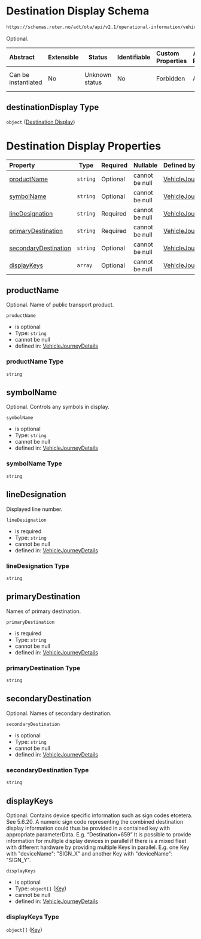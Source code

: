 # Destination Display Schema

```txt
https://schemas.ruter.no/adt/ota/api/v2.1/operational-information/vehicle-journey-details.json#/definitions/pointCall/properties/destinationDisplay
```

Optional.


| Abstract            | Extensible | Status         | Identifiable | Custom Properties | Additional Properties | Access Restrictions | Defined In                                                                                                                 |
| :------------------ | ---------- | -------------- | ------------ | :---------------- | --------------------- | ------------------- | -------------------------------------------------------------------------------------------------------------------------- |
| Can be instantiated | No         | Unknown status | No           | Forbidden         | Allowed               | none                | [vehicle-journey-details.json\*](../../schema/operational-information/vehicle-journey-details.json "open original schema") |

## destinationDisplay Type

`object` ([Destination Display](vehicle-journey-details-definitions-destination-display.md))

# Destination Display Properties

| Property                                      | Type     | Required | Nullable       | Defined by                                                                                                                                                                                                                                                                                |
| :-------------------------------------------- | -------- | -------- | -------------- | :---------------------------------------------------------------------------------------------------------------------------------------------------------------------------------------------------------------------------------------------------------------------------------------- |
| [productName](#productname)                   | `string` | Optional | cannot be null | [VehicleJourneyDetails](vehicle-journey-details-definitions-destination-display-properties-productname.md "https&#x3A;//schemas.ruter.no/adt/ota/api/v2.1/operational-information/vehicle-journey-details.json#/definitions/destinationDisplay/properties/productName")                   |
| [symbolName](#symbolname)                     | `string` | Optional | cannot be null | [VehicleJourneyDetails](vehicle-journey-details-definitions-destination-display-properties-symbolname.md "https&#x3A;//schemas.ruter.no/adt/ota/api/v2.1/operational-information/vehicle-journey-details.json#/definitions/destinationDisplay/properties/symbolName")                     |
| [lineDesignation](#linedesignation)           | `string` | Required | cannot be null | [VehicleJourneyDetails](vehicle-journey-details-definitions-destination-display-properties-linedesignation.md "https&#x3A;//schemas.ruter.no/adt/ota/api/v2.1/operational-information/vehicle-journey-details.json#/definitions/destinationDisplay/properties/lineDesignation")           |
| [primaryDestination](#primarydestination)     | `string` | Required | cannot be null | [VehicleJourneyDetails](vehicle-journey-details-definitions-destination-display-properties-primarydestination.md "https&#x3A;//schemas.ruter.no/adt/ota/api/v2.1/operational-information/vehicle-journey-details.json#/definitions/destinationDisplay/properties/primaryDestination")     |
| [secondaryDestination](#secondarydestination) | `string` | Optional | cannot be null | [VehicleJourneyDetails](vehicle-journey-details-definitions-destination-display-properties-secondarydestination.md "https&#x3A;//schemas.ruter.no/adt/ota/api/v2.1/operational-information/vehicle-journey-details.json#/definitions/destinationDisplay/properties/secondaryDestination") |
| [displayKeys](#displaykeys)                   | `array`  | Optional | cannot be null | [VehicleJourneyDetails](vehicle-journey-details-definitions-destination-display-properties-displaykeys.md "https&#x3A;//schemas.ruter.no/adt/ota/api/v2.1/operational-information/vehicle-journey-details.json#/definitions/destinationDisplay/properties/displayKeys")                   |

## productName

Optional. Name of public transport product.


`productName`

-   is optional
-   Type: `string`
-   cannot be null
-   defined in: [VehicleJourneyDetails](vehicle-journey-details-definitions-destination-display-properties-productname.md "https&#x3A;//schemas.ruter.no/adt/ota/api/v2.1/operational-information/vehicle-journey-details.json#/definitions/destinationDisplay/properties/productName")

### productName Type

`string`

## symbolName

Optional. Controls any symbols in display.


`symbolName`

-   is optional
-   Type: `string`
-   cannot be null
-   defined in: [VehicleJourneyDetails](vehicle-journey-details-definitions-destination-display-properties-symbolname.md "https&#x3A;//schemas.ruter.no/adt/ota/api/v2.1/operational-information/vehicle-journey-details.json#/definitions/destinationDisplay/properties/symbolName")

### symbolName Type

`string`

## lineDesignation

Displayed line number.


`lineDesignation`

-   is required
-   Type: `string`
-   cannot be null
-   defined in: [VehicleJourneyDetails](vehicle-journey-details-definitions-destination-display-properties-linedesignation.md "https&#x3A;//schemas.ruter.no/adt/ota/api/v2.1/operational-information/vehicle-journey-details.json#/definitions/destinationDisplay/properties/lineDesignation")

### lineDesignation Type

`string`

## primaryDestination

Names of primary destination.


`primaryDestination`

-   is required
-   Type: `string`
-   cannot be null
-   defined in: [VehicleJourneyDetails](vehicle-journey-details-definitions-destination-display-properties-primarydestination.md "https&#x3A;//schemas.ruter.no/adt/ota/api/v2.1/operational-information/vehicle-journey-details.json#/definitions/destinationDisplay/properties/primaryDestination")

### primaryDestination Type

`string`

## secondaryDestination

Optional. Names of secondary destination.


`secondaryDestination`

-   is optional
-   Type: `string`
-   cannot be null
-   defined in: [VehicleJourneyDetails](vehicle-journey-details-definitions-destination-display-properties-secondarydestination.md "https&#x3A;//schemas.ruter.no/adt/ota/api/v2.1/operational-information/vehicle-journey-details.json#/definitions/destinationDisplay/properties/secondaryDestination")

### secondaryDestination Type

`string`

## displayKeys

Optional. Contains device specific information such as sign codes etcetera. See 5.6.20. A numeric sign code representing the combined destination display information could thus be provided in a contained key with appropriate parameterData. E.g. “Destination=659” It is possible to provide information for multiple display devices in parallel if there is a mixed fleet with different hardware by providing multiple Keys in parallel. E.g. one Key with "deviceName": "SIGN_X" and another Key with "deviceName": "SIGN_Y".


`displayKeys`

-   is optional
-   Type: `object[]` ([Key](vehicle-journey-details-definitions-key.md))
-   cannot be null
-   defined in: [VehicleJourneyDetails](vehicle-journey-details-definitions-destination-display-properties-displaykeys.md "https&#x3A;//schemas.ruter.no/adt/ota/api/v2.1/operational-information/vehicle-journey-details.json#/definitions/destinationDisplay/properties/displayKeys")

### displayKeys Type

`object[]` ([Key](vehicle-journey-details-definitions-key.md))
